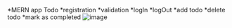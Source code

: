 *MERN app Todo
*registration
*validation
*logIn
*logOut
*add todo
*delete todo
*mark as completed
![image](https://github.com/DVISNAKO/MERN-todo/assets/106438454/1bc7336a-2366-4e79-8aa5-73aef35d8d6d)
